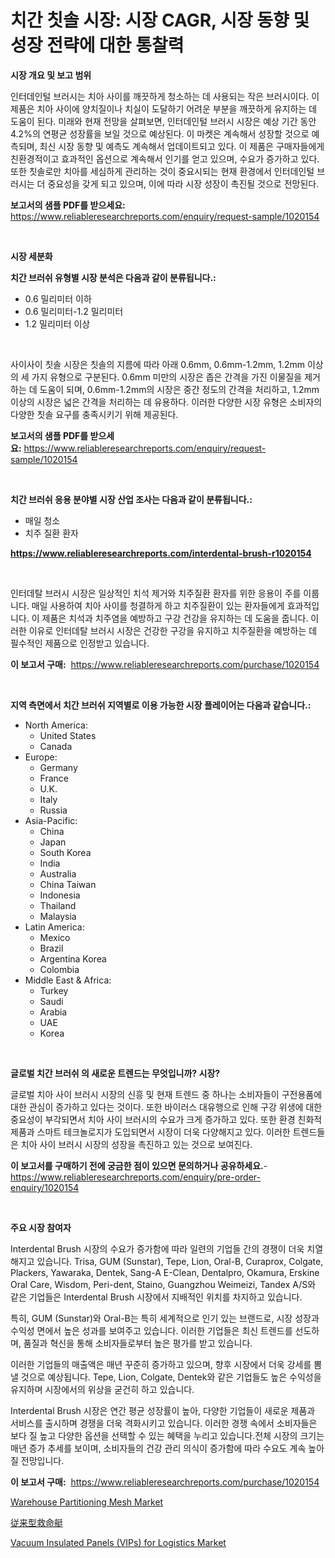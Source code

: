 <p><h1>치간 칫솔 시장: 시장 CAGR, 시장 동향 및 성장 전략에 대한 통찰력</h1></p><p><strong>시장 개요 및 보고 범위</strong></p>
<p><p>인터데인털 브러시는 치아 사이를 깨끗하게 청소하는 데 사용되는 작은 브러시이다. 이 제품은 치아 사이에 양치질이나 치실이 도달하기 어려운 부분을 깨끗하게 유지하는 데 도움이 된다. 미래와 현재 전망을 살펴보면, 인터데인털 브러시 시장은 예상 기간 동안 4.2%의 연평균 성장률을 보일 것으로 예상된다. 이 마켓은 계속해서 성장할 것으로 예측되며, 최신 시장 동향 및 예측도 계속해서 업데이트되고 있다. 이 제품은 구매자들에게 친환경적이고 효과적인 옵션으로 계속해서 인기를 얻고 있으며, 수요가 증가하고 있다. 또한 칫솔로만 치아를 세심하게 관리하는 것이 중요시되는 현재 환경에서 인터데인털 브러시는 더 중요성을 갖게 되고 있으며, 이에 따라 시장 성장이 촉진될 것으로 전망된다.</p></p>
<p><strong>보고서의 샘플 PDF를 받으세요:</strong> <a href="https://www.reliableresearchreports.com/enquiry/request-sample/1020154">https://www.reliableresearchreports.com/enquiry/request-sample/1020154</a></p>
<p>&nbsp;</p>
<p><strong>시장 세분화</strong></p>
<p><strong>치간 브러쉬 유형별 시장 분석은 다음과 같이 분류됩니다.:</strong></p>
<p><ul><li>0.6 밀리미터 이하</li><li>0.6 밀리미터-1.2 밀리미터</li><li>1.2 밀리미터 이상</li></ul></p>
<p>&nbsp;</p>
<p><p>사이사이 칫솔 시장은 칫솔의 지름에 따라 아래 0.6mm, 0.6mm-1.2mm, 1.2mm 이상의 세 가지 유형으로 구분된다. 0.6mm 미만의 시장은 좁은 간격을 가진 이물질을 제거하는 데 도움이 되며, 0.6mm-1.2mm의 시장은 중간 정도의 간격을 처리하고, 1.2mm 이상의 시장은 넓은 간격을 처리하는 데 유용하다. 이러한 다양한 시장 유형은 소비자의 다양한 칫솔 요구를 충족시키기 위해 제공된다.</p></p>
<p><strong>보고서의 샘플 PDF를 받으세요:</strong>&nbsp;<a href="https://www.reliableresearchreports.com/enquiry/request-sample/1020154">https://www.reliableresearchreports.com/enquiry/request-sample/1020154</a></p>
<p>&nbsp;</p>
<p><strong> 치간 브러쉬 응용 분야별 시장 산업 조사는 다음과 같이 분류됩니다.:</strong></p>
<p><ul><li>매일 청소</li><li>치주 질환 환자</li></ul></p>
<p><strong><a href="https://www.reliableresearchreports.com/interdental-brush-r1020154">https://www.reliableresearchreports.com/interdental-brush-r1020154</a></strong></p>
<p>&nbsp;</p>
<p><p>인터데탈 브러시 시장은 일상적인 치석 제거와 치주질환 환자를 위한 응용이 주를 이룹니다. 매일 사용하여 치아 사이를 청결하게 하고 치주질환이 있는 환자들에게 효과적입니다. 이 제품은 치석과 치주염을 예방하고 구강 건강을 유지하는 데 도움을 줍니다. 이러한 이유로 인터데탈 브러시 시장은 건강한 구강을 유지하고 치주질환을 예방하는 데 필수적인 제품으로 인정받고 있습니다.</p></p>
<p><strong>이 보고서 구매:</strong>&nbsp; <a href="https://www.reliableresearchreports.com/purchase/1020154">https://www.reliableresearchreports.com/purchase/1020154</a></p>
<p>&nbsp;</p>
<p><strong>지역 측면에서 치간 브러쉬 지역별로 이용 가능한 시장 플레이어는 다음과 같습니다.:</strong></p>
<p><ul>
    <li>
        North America:
        <ul>
            <li>United States</li>
            <li>Canada</li>
        </ul>
    </li>
    <li>
        Europe:
        <ul>
            <li>Germany</li>
            <li>France</li>
            <li>U.K.</li>
            <li>Italy</li>
            <li>Russia</li>
        </ul>
    </li>
    <li>
        Asia-Pacific:
        <ul>
            <li>China</li>
            <li>Japan</li>
            <li>South Korea</li>
            <li>India</li>
            <li>Australia</li>
            <li>China Taiwan</li>
            <li>Indonesia</li>
            <li>Thailand</li>
            <li>Malaysia</li>
        </ul>
    </li>
    <li>
        Latin America:
        <ul>
            <li>Mexico</li>
            <li>Brazil</li>
            <li>Argentina Korea</li>
            <li>Colombia</li>
        </ul>
    </li>
    <li>
        Middle East & Africa:
        <ul>
            <li>Turkey</li>
            <li>Saudi</li>
            <li>Arabia</li>
            <li>UAE</li>
            <li>Korea</li>
        </ul>
    </li>
    </ul></p>
<p>&nbsp;</p>
<p><strong>글로벌 치간 브러쉬 의 새로운 트렌드는 무엇입니까? 시장?</strong></p>
<p><p>글로벌 치아 사이 브러시 시장의 신흥 및 현재 트렌드 중 하나는 소비자들이 구전용품에 대한 관심이 증가하고 있다는 것이다. 또한 바이러스 대유행으로 인해 구강 위생에 대한 중요성이 부각되면서 치아 사이 브러시의 수요가 크게 증가하고 있다. 또한 환경 친화적 제품과 스마트 테크놀로지가 도입되면서 시장이 더욱 다양해지고 있다. 이러한 트렌드들은 치아 사이 브러시 시장의 성장을 촉진하고 있는 것으로 보여진다.</p></p>
<p><strong>이 보고서를 구매하기 전에 궁금한 점이 있으면 문의하거나 공유하세요.</strong>- <a href="https://www.reliableresearchreports.com/enquiry/pre-order-enquiry/1020154">https://www.reliableresearchreports.com/enquiry/pre-order-enquiry/1020154</a></p>
<p>&nbsp;</p>
<p><strong>주요 시장 참여자</strong></p>
<p><p>Interdental Brush 시장의 수요가 증가함에 따라 일련의 기업들 간의 경쟁이 더욱 치열해지고 있습니다. Trisa, GUM (Sunstar), Tepe, Lion, Oral-B, Curaprox, Colgate, Plackers, Yawaraka, Dentek, Sang-A E-Clean, Dentalpro, Okamura, Erskine Oral Care, Wisdom, Peri-dent, Staino, Guangzhou Weimeizi, Tandex A/S와 같은 기업들은 Interdental Brush 시장에서 지배적인 위치를 차지하고 있습니다.</p><p>특히, GUM (Sunstar)와 Oral-B는 특히 세계적으로 인기 있는 브랜드로, 시장 성장과 수익성 면에서 높은 성과를 보여주고 있습니다. 이러한 기업들은 최신 트렌드를 선도하며, 품질과 혁신을 통해 소비자들로부터 높은 평가를 받고 있습니다.</p><p>이러한 기업들의 매출액은 매년 꾸준히 증가하고 있으며, 향후 시장에서 더욱 강세를 뽐낼 것으로 예상됩니다. Tepe, Lion, Colgate, Dentek와 같은 기업들도 높은 수익성을 유지하며 시장에서의 위상을 굳건히 하고 있습니다.</p><p>Interdental Brush 시장은 연간 평균 성장률이 높아, 다양한 기업들이 새로운 제품과 서비스를 출시하며 경쟁을 더욱 격화시키고 있습니다. 이러한 경쟁 속에서 소비자들은 보다 질 높고 다양한 옵션을 선택할 수 있는 혜택을 누리고 있습니다.전체 시장의 크기는 매년 증가 추세를 보이며, 소비자들의 건강 관리 의식이 증가함에 따라 수요도 계속 높아질 전망입니다.</p></p>
<p><strong>이 보고서 구매:</strong>&nbsp;&nbsp;<a href="https://www.reliableresearchreports.com/purchase/1020154">https://www.reliableresearchreports.com/purchase/1020154</a></p>
<p><p><a href="https://florentine-yuzu-f42.notion.site/Warehouse-Partitioning-Mesh-Market-Insight-Market-Trends-Growth-Forecasted-from-2024-TO-2031-a3527acd7ede43fdb9becacf302c794d">Warehouse Partitioning Mesh Market</a></p><p><a href="https://medium.com/@austincooper525/2024%E5%B9%B4%E3%81%8B%E3%82%892031%E5%B9%B4%E3%81%BE%E3%81%A7%E3%81%AE%E6%9C%9F%E9%96%93%E3%81%AB%E4%BA%88%E6%B8%AC%E3%81%95%E3%82%8C%E3%82%8B%E5%BE%93%E6%9D%A5%E3%81%AE%E6%95%91%E5%91%BD%E3%83%9C%E3%83%BC%E3%83%88%E5%B8%82%E5%A0%B4%E3%81%AE%E5%88%86%E6%9E%90%E3%81%A8%E8%A6%8F%E6%A8%A1-e01c9325a01c">従来型救命艇</a></p><p><a href="https://changeable-paste-463.notion.site/Vacuum-Insulated-Panels-VIPs-for-Logistics-Market-Trends-and-Market-Analysis-forecasted-for-period-c3fff5fabefb4804a004dd831b82a741">Vacuum Insulated Panels (VIPs) for Logistics Market</a></p></p>